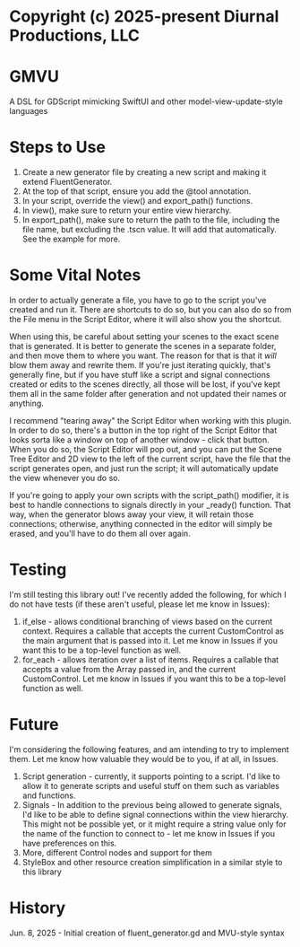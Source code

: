 # Copyright (c) 2025-present Diurnal Productions, LLC

# GMVU
A DSL for GDScript mimicking SwiftUI and other model-view-update-style languages

# Steps to Use
1. Create a new generator file by creating a new script and making it extend FluentGenerator.
2. At the top of that script, ensure you add the @tool annotation.
3. In your script, override the view() and export_path() functions.
4. In view(), make sure to return your entire view hierarchy.
5. In export_path(), make sure to return the path to the file, including the file name, but excluding the .tscn value. It will add that automatically. See the example for more.

# Some Vital Notes
In order to actually generate a file, you have to go to the script you've created and run it. There are shortcuts to do so, but you can also do so from the File menu in the Script Editor, where it will also show you the shortcut.

When using this, be careful about setting your scenes to the exact scene that is generated. It is better to generate the scenes in a separate folder, and then move them to where you want. The reason for that is that it *will* blow them away and rewrite them. If you're just iterating quickly, that's generally fine, but if you have stuff like a script and signal connections created or edits to the scenes directly, all those will be lost, if you've kept them all in the same folder after generation and not updated their names or anything.

I recommend "tearing away" the Script Editor when working with this plugin. In order to do so, there's a button in the top right of the Script Editor that looks sorta like a window on top of another window - click that button. When you do so, the Script Editor will pop out, and you can put the Scene Tree Editor and 2D view to the left of the current script, have the file that the script generates open, and just run the script; it will automatically update the view whenever you do so.

If you're going to apply your own scripts with the script_path() modifier, it is best to handle connections to signals directly in your _ready() function. That way, when the generator blows away your view, it will retain those connections; otherwise, anything connected in the editor will simply be erased, and you'll have to do them all over again.

# Testing
I'm still testing this library out! I've recently added the following, for which I do not have tests (if these aren't useful, please let me know in Issues):
1. if_else - allows conditional branching of views based on the current context. Requires a callable that accepts the current CustomControl as the main argument that is passed into it. Let me know in Issues if you want this to be a top-level function as well.
2. for_each - allows iteration over a list of items. Requires a callable that accepts a value from the Array passed in, and the current CustomControl. Let me know in Issues if you want this to be a top-level function as well.

# Future
I'm considering the following features, and am intending to try to implement them. Let me know how valuable they would be to you, if at all, in Issues.
1. Script generation - currently, it supports pointing to a script. I'd like to allow it to generate scripts and useful stuff on them such as variables and functions.
2. Signals - In addition to the previous being allowed to generate signals, I'd like to be able to define signal connections within the view hierarchy. This might not be possible yet, or it might require a string value only for the name of the function to connect to - let me know in Issues if you have preferences on this.
3. More, different Control nodes and support for them
4. StyleBox and other resource creation simplification in a similar style to this library

# History
Jun. 8, 2025 - Initial creation of fluent_generator.gd and MVU-style syntax
